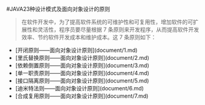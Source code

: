 #JAVA23种设计模式及面向对象设计的原则

>在软件开发中，为了提高软件系统的可维护性和可复用性，增加软件的可扩展性和灵活性，程序员要尽量根据 7 条原则来开发程序，从而提高软件开发效率、节约软件开发成本和维护成本。这 7 条原则如下：
<ul>
<li>[开闭原则——面向对象设计原则](document/1.md)
<li>[里氏替换原则——面向对象设计原则](document/2.md)
<li>[依赖倒置原则——面向对象设计原则](document/3.md)
<li>[单一职责原则——面向对象设计原则](document/4.md)
<li>[接口隔离原则——面向对象设计原则](document/5.md)
<li>[迪米特法则——面向对象设计原则](document/6.md)
<li>[合成复用原则——面向对象设计原则](document/7.md)
</ul>

